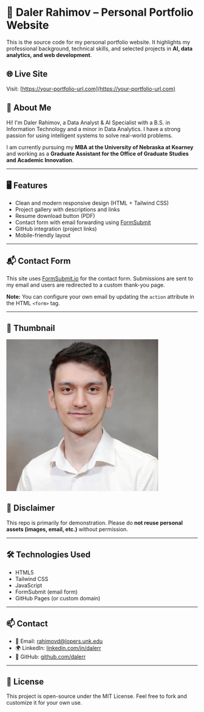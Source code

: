 # 💼 Daler Rahimov – Personal Portfolio Website

This is the source code for my personal portfolio website. It highlights my professional background, technical skills, and selected projects in **AI, data analytics, and web development**.

## 🌐 Live Site
Visit: [https://your-portfolio-url.com](https://your-portfolio-url.com)

## 🧠 About Me
Hi! I'm Daler Rahimov, a Data Analyst & AI Specialist with a B.S. in Information Technology and a minor in Data Analytics. I have a strong passion for using intelligent systems to solve real-world problems.

I am currently pursuing my **MBA at the University of Nebraska at Kearney** and working as a **Graduate Assistant for the Office of Graduate Studies and Academic Innovation**.

---

## 🖥️ Features

- Clean and modern responsive design (HTML + Tailwind CSS)
- Project gallery with descriptions and links
- Resume download button (PDF)
- Contact form with email forwarding using [FormSubmit](https://formsubmit.io)
- GitHub integration (project links)
- Mobile-friendly layout

---

## 📬 Contact Form

This site uses [FormSubmit.io](https://formsubmit.io) for the contact form. Submissions are sent to my email and users are redirected to a custom thank-you page.

**Note:** You can configure your own email by updating the `action` attribute in the HTML `<form>` tag.

---

## 📸 Thumbnail

![Portfolio Screenshot](./profile.jpg)


## 🔐 Disclaimer

This repo is primarily for demonstration. Please do **not reuse personal assets (images, email, etc.)** without permission.

---

## 🛠️ Technologies Used

- HTML5
- Tailwind CSS
- JavaScript
- FormSubmit (email form)
- GitHub Pages (or custom domain)

---

## 📫 Contact

- 📧 Email: rahimovd@lopers.unk.edu  
- 🌍 LinkedIn: [linkedin.com/in/dalerr](https://www.linkedin.com/in/dalerr)
- 🧠 GitHub: [github.com/dalerr](https://github.com/dalerr)

---

## 📌 License

This project is open-source under the MIT License. Feel free to fork and customize it for your own use.

